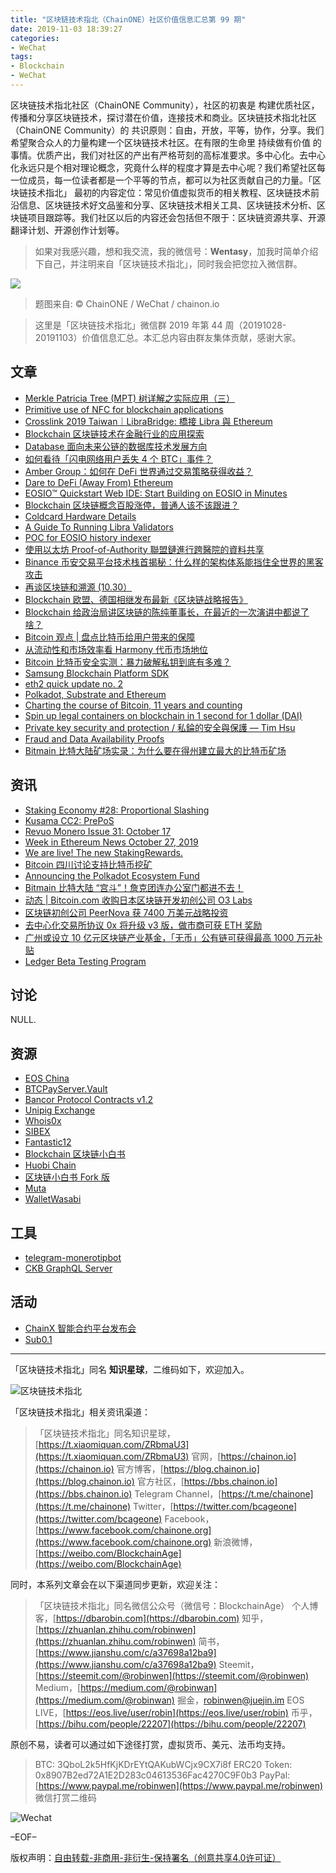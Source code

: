```yaml
---
title: "区块链技术指北（ChainONE）社区价值信息汇总第 99 期"
date: 2019-11-03 18:39:27
categories:
- WeChat
tags:
- Blockchain
- WeChat
---
```

区块链技术指北社区（ChainONE Community），社区的初衷是 构建优质社区，传播和分享区块链技术，探讨潜在价值，连接技术和商业。区块链技术指北社区（ChainONE Community）的 共识原则：自由，开放，平等，协作，分享。我们希望聚合众人的力量构建一个区块链技术社区。在有限的生命里 持续做有价值 的事情。优质产出，我们对社区的产出有严格苛刻的高标准要求。多中心化。去中心化永远只是个相对理论概念，究竟什么样的程度才算是去中心呢？我们希望社区每一位成员，每一位读者都是一个平等的节点，都可以为社区贡献自己的力量。「区块链技术指北」 最初的内容定位：常见价值虚拟货币的相关教程、区块链技术前沿信息、区块链技术好文品鉴和分享、区块链技术相关工具、区块链技术分析、区块链项目跟踪等。我们社区以后的内容还会包括但不限于：区块链资源共享、开源翻译计划、开源创作计划等。
<!-- more -->

> 如果对我感兴趣，想和我交流，我的微信号：**Wentasy**，加我时简单介绍下自己，并注明来自「区块链技术指北」，同时我会把您拉入微信群。

![](https://cdn.dbarobin.com/EFxCQjC.png)

> 题图来自: © ChainONE / WeChat / chainon.io

> 这里是「区块链技术指北」微信群 2019 年第 44 周（20191028-20191103）价值信息汇总。本汇总内容由群友集体贡献，感谢大家。

## 文章

* [Merkle Patricia Tree (MPT) 树详解之实际应用（三）](https://bbs.chainon.io/d/4682)
* [Primitive use of NFC for blockchain applications](https://bbs.chainon.io/d/4684)
* [Crosslink 2019 Taiwan｜LibraBridge: 橋接 Libra 與 Ethereum](https://bbs.chainon.io/d/4685)
* [Blockchain 区块链技术在金融行业的应用探索](https://bbs.chainon.io/d/4686)
* [Database 面向未来公链的数据库技术发展方向](https://bbs.chainon.io/d/4687)
* [如何看待「闪电网络用户丢失 4 个 BTC」事件？ ](https://bbs.chainon.io/d/4688)
* [Amber Group：如何在 DeFi 世界通过交易策略获得收益？](https://bbs.chainon.io/d/4689)
* [Dare to DeFi (Away From) Ethereum](https://bbs.chainon.io/d/4691)
* [EOSIO™ Quickstart Web IDE: Start Building on EOSIO in Minutes](https://bbs.chainon.io/d/4692)
* [Blockchain 区块链概念百股涨停，普通人该不该跟进？](https://bbs.chainon.io/d/4695)
* [Coldcard Hardware Details](https://bbs.chainon.io/d/4698)
* [A Guide To Running Libra Validators](https://bbs.chainon.io/d/4699)
* [POC for EOSIO history indexer](https://bbs.chainon.io/d/4701)
* [使用以太坊 Proof-of-Authority 聯盟鏈進行跨醫院的資料共享](https://bbs.chainon.io/d/4702)
* [Binance 币安交易平台技术栈首揭秘：什么样的架构体系能挡住全世界的黑客攻击](https://bbs.chainon.io/d/4703)
* [再谈区块链和溯源 (10.30）](https://bbs.chainon.io/d/4705)
* [Blockchain 欧盟、德国相继发布最新《区块链战略报告》](https://bbs.chainon.io/d/4714)
* [Blockchain 给政治局讲区块链的陈纯董事长，在最近的一次演讲中都说了啥？](https://bbs.chainon.io/d/4715)
* [Bitcoin 观点 | 盘点比特币给用户带来的保障](https://bbs.chainon.io/d/4716)
* [从流动性和市场效率看 Harmony 代币市场地位](https://bbs.chainon.io/d/4717)
* [Bitcoin 比特币安全实测：暴力破解私钥到底有多难？](https://bbs.chainon.io/d/4718)
* [Samsung Blockchain Platform SDK](https://bbs.chainon.io/d/4723)
* [eth2 quick update no. 2](https://bbs.chainon.io/d/4726)
* [Polkadot, Substrate and Ethereum](https://bbs.chainon.io/d/4728)
* [Charting the course of Bitcoin, 11 years and counting](https://bbs.chainon.io/d/4729)
* [Spin up legal containers on blockchain in 1 second for 1 dollar (DAI)](https://bbs.chainon.io/d/4730)
* [Private key security and protection / 私錀的安全與保護 — Tim Hsu](https://bbs.chainon.io/d/4731)
* [Fraud and Data Availability Proofs](https://bbs.chainon.io/d/4732)
* [Bitmain 比特大陆矿场实录：为什么要在得州建立最大的比特币矿场](https://bbs.chainon.io/d/4734)

## 资讯

* [Staking Economy #28: Proportional Slashing](https://bbs.chainon.io/d/4679)
* [Kusama CC2: PrePoS](https://bbs.chainon.io/d/4681)
* [Revuo Monero Issue 31: October 17](https://bbs.chainon.io/d/4683)
* [Week in Ethereum News October 27, 2019](https://bbs.chainon.io/d/4693)
* [We are live! The new StakingRewards.](https://bbs.chainon.io/d/4694)
* [Bitcoin 四川讨论支持比特币挖矿](https://bbs.chainon.io/d/4696)
* [Announcing the Polkadot Ecosystem Fund](https://bbs.chainon.io/d/4700)
* [Bitmain 比特大陆 “宫斗”！詹克团连办公室门都进不去！](https://bbs.chainon.io/d/4704)
* [动态 | Bitcoin.com 收购日本区块链开发初创公司 O3 Labs](https://bbs.chainon.io/d/4712)
* [区块链初创公司 PeerNova 获 7400 万美元战略投资](https://bbs.chainon.io/d/4713)
* [去中心化交易所协议 0x 将升级 v3 版，做市商可获 ETH 奖励](https://bbs.chainon.io/d/4720)
* [广州或设立 10 亿元区块链产业基金，「无币」公有链可获得最高 1000 万元补贴](https://bbs.chainon.io/d/4722)
* [Ledger Beta Testing Program](https://bbs.chainon.io/d/4727)

## 讨论

NULL.

## 资源

* [EOS China ](https://bbs.chainon.io/d/4690)
* [BTCPayServer.Vault](https://bbs.chainon.io/d/4706)
* [Bancor Protocol Contracts v1.2](https://bbs.chainon.io/d/4707)
* [Unipig Exchange](https://bbs.chainon.io/d/4709)
* [Whois0x](https://bbs.chainon.io/d/4710)
* [SIBEX](https://bbs.chainon.io/d/4711)
* [Fantastic12](https://bbs.chainon.io/d/4719)
* [Blockchain 区块链小白书](https://bbs.chainon.io/d/4724)
* [Huobi Chain](https://bbs.chainon.io/d/4725)
* [区块链小白书 Fork 版](https://bbs.chainon.io/d/4733)
* [Muta](https://bbs.chainon.io/d/4735)
* [WalletWasabi](https://bbs.chainon.io/d/4736)

## 工具

* [telegram-monerotipbot](https://bbs.chainon.io/d/4680)
* [CKB GraphQL Server](https://bbs.chainon.io/d/4708)

## 活动

* [ChainX 智能合约平台发布会](https://bbs.chainon.io/d/4697)
* [Sub0.1](https://bbs.chainon.io/d/4721)

***

「区块链技术指北」同名 **知识星球**，二维码如下，欢迎加入。

![区块链技术指北](https://cdn.dbarobin.com/3YzonTR.png)

「区块链技术指北」相关资讯渠道：

> 「区块链技术指北」同名知识星球，[https://t.xiaomiquan.com/ZRbmaU3](https://t.xiaomiquan.com/ZRbmaU3)
> 官网，[https://chainon.io](https://chainon.io)
> 官方博客，[https://blog.chainon.io](https://blog.chainon.io)
> 官方社区，[https://bbs.chainon.io](https://bbs.chainon.io)
> Telegram Channel，[https://t.me/chainone](https://t.me/chainone)
> Twitter，[https://twitter.com/bcageone](https://twitter.com/bcageone)
> Facebook，[https://www.facebook.com/chainone.org](https://www.facebook.com/chainone.org)
> 新浪微博，[https://weibo.com/BlockchainAge](https://weibo.com/BlockchainAge)

同时，本系列文章会在以下渠道同步更新，欢迎关注：

> 「区块链技术指北」同名微信公众号（微信号：BlockchainAge）
> 个人博客，[https://dbarobin.com](https://dbarobin.com)
> 知乎，[https://zhuanlan.zhihu.com/robinwen](https://zhuanlan.zhihu.com/robinwen)
> 简书，[https://www.jianshu.com/c/a37698a12ba9](https://www.jianshu.com/c/a37698a12ba9)
> Steemit，[https://steemit.com/@robinwen](https://steemit.com/@robinwen)
> Medium，[https://medium.com/@robinwan](https://medium.com/@robinwan)
> 掘金，[robinwen@juejin.im](https://juejin.im/user/5673ccae60b2260ee435f89a/posts)
> EOS LIVE，[https://eos.live/user/robin](https://eos.live/user/robin)
> 币乎，[https://bihu.com/people/22207](https://bihu.com/people/22207)

原创不易，读者可以通过如下途径打赏，虚拟货币、美元、法币均支持。

> BTC: 3QboL2k5HfKjKDrEYtQAKubWCjx9CX7i8f
> ERC20 Token: 0x8907B2ed72A1E2D283c04613536Fac4270C9F0b3
> PayPal: [https://www.paypal.me/robinwen](https://www.paypal.me/robinwen)
> 微信打赏二维码

![Wechat](https://cdn.dbarobin.com/SzoNl5b.jpg)

–EOF–

版权声明：[自由转载-非商用-非衍生-保持署名（创意共享4.0许可证）](http://creativecommons.org/licenses/by-nc-nd/4.0/deed.zh)